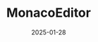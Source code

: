 ---
title: MonacoEditor
description: MonacoEditor笔记
date: 2025-01-28
ptags:
  - 前端
tags:
  - 编辑器
---